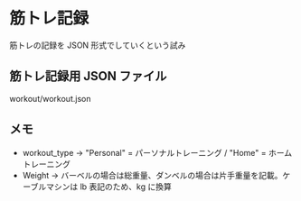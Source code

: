 # 筋トレ記録

筋トレの記録を JSON 形式でしていくという試み

## 筋トレ記録用 JSON ファイル

workout/workout.json

## メモ

- workout_type -> "Personal" = パーソナルトレーニング / "Home" = ホームトレーニング
- Weight -> バーベルの場合は総重量、ダンベルの場合は片手重量を記載。ケーブルマシンは lb 表記のため、kg に換算